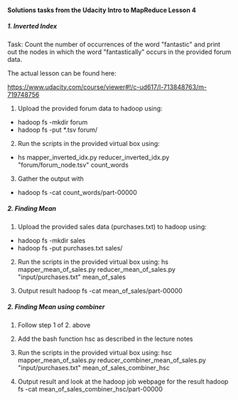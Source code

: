 #### Solutions tasks from the Udacity Intro to MapReduce Lesson 4

##### 1. Inverted Index
Task: Count the number of occurrences of the word "fantastic" and print out the nodes
in which the word "fantastically" occurs in the provided forum data.

The actual lesson can be found here:

 https://www.udacity.com/course/viewer#!/c-ud617/l-713848763/m-719748756

1. Upload the provided forum data to hadoop using:
  * hadoop fs -mkdir forum
  * hadoop fs -put *.tsv forum/

2. Run the scripts in the provided virtual box using:
  * hs mapper_inverted_idx.py reducer_inverted_idx.py "forum/forum_node.tsv" count_words

3. Gather the output with
  * hadoop fs -cat count_words/part-00000


##### 2. Finding Mean
1. Upload the provided sales data (purchases.txt) to hadoop using:
  * hadoop fs -mkdir sales
  * hadoop fs -put purchases.txt sales/

2. Run the scripts in the provided virtual box using:
   hs mapper_mean_of_sales.py reducer_mean_of_sales.py  "input/purchases.txt" mean_of_sales

3. Output result
   hadoop fs -cat mean_of_sales/part-00000


##### 2. Finding Mean using combiner
1. Follow step 1 of 2. above

2. Add the bash function hsc as described in the lecture notes

3. Run the scripts in the provided virtual box using:
   hsc mapper_mean_of_sales.py reducer_combiner_mean_of_sales.py  "input/purchases.txt" mean_of_sales_combiner_hsc

4. Output result and look at the hadoop job webpage for the result
   hadoop fs -cat mean_of_sales_combiner_hsc/part-00000


